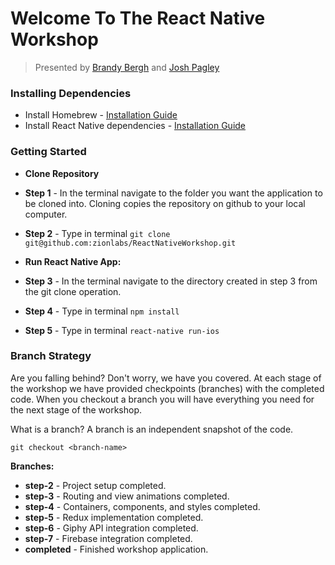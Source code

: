 # Welcome To The React Native Workshop 
> Presented by [Brandy Bergh](https://twitter.com/msbrandymorgan) and [Josh Pagley](https://twitter.com/jdpagley)

### Installing Dependencies 

* Install Homebrew - [Installation Guide](http://brew.sh/)
* Install React Native dependencies - [Installation Guide](https://facebook.github.io/react-native/releases/next/docs/getting-started.html)

### Getting Started

* **Clone Repository** 
 * **Step 1** - In the terminal navigate to the folder you want the application to be cloned into. Cloning copies the repository on github to your local computer.
 * **Step 2** - Type in terminal `git clone git@github.com:zionlabs/ReactNativeWorkshop.git`

* **Run React Native App:**
 * **Step 3** - In the terminal navigate to the directory created in step 3 from the git clone operation.
 * **Step 4** - Type in terminal `npm install`
 * **Step 5** - Type in terminal `react-native run-ios`

### Branch Strategy

Are you falling behind? Don't worry, we have you covered. At each stage of the workshop we have provided checkpoints (branches) with the completed code. When you checkout a branch you will have everything you need for the next stage of the workshop.

What is a branch? A branch is an independent snapshot of the code.

```
git checkout <branch-name>
```

**Branches:**

* **step-2** - Project setup completed.
* **step-3** - Routing and view animations completed.
* **step-4** - Containers, components, and styles completed.
* **step-5** - Redux implementation completed.
* **step-6** - Giphy API integration completed.
* **step-7** - Firebase integration completed.
* **completed** - Finished workshop application.
